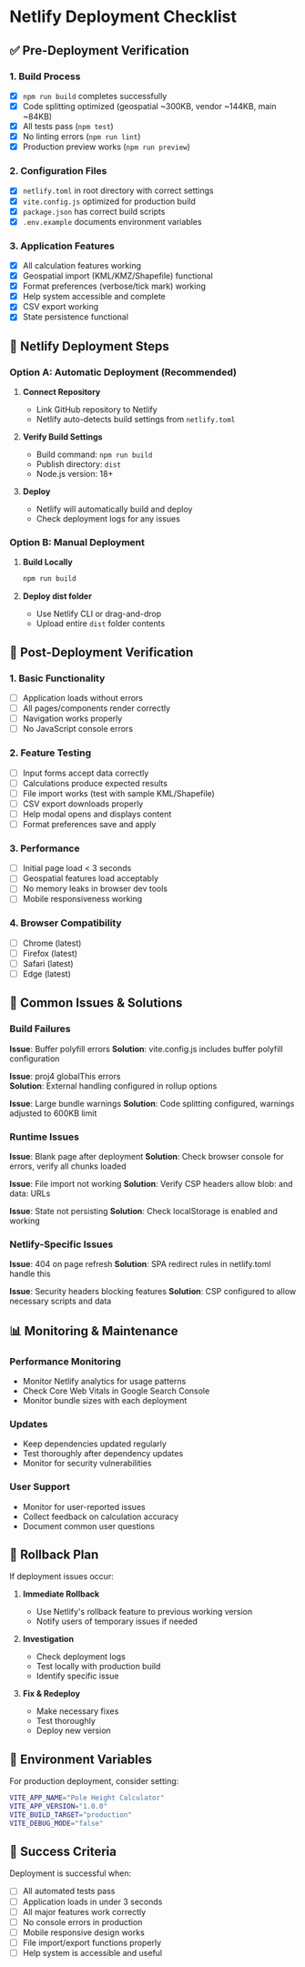 # Netlify Deployment Checklist

## ✅ Pre-Deployment Verification

### 1. Build Process
- [x] `npm run build` completes successfully
- [x] Code splitting optimized (geospatial ~300KB, vendor ~144KB, main ~84KB)
- [x] All tests pass (`npm test`)
- [x] No linting errors (`npm run lint`)
- [x] Production preview works (`npm run preview`)

### 2. Configuration Files
- [x] `netlify.toml` in root directory with correct settings
- [x] `vite.config.js` optimized for production build
- [x] `package.json` has correct build scripts
- [x] `.env.example` documents environment variables

### 3. Application Features
- [x] All calculation features working
- [x] Geospatial import (KML/KMZ/Shapefile) functional
- [x] Format preferences (verbose/tick mark) working
- [x] Help system accessible and complete
- [x] CSV export working
- [x] State persistence functional

## 🚀 Netlify Deployment Steps

### Option A: Automatic Deployment (Recommended)

1. **Connect Repository**
   - Link GitHub repository to Netlify
   - Netlify auto-detects build settings from `netlify.toml`

2. **Verify Build Settings**
   - Build command: `npm run build`
   - Publish directory: `dist`
   - Node.js version: 18+

3. **Deploy**
   - Netlify will automatically build and deploy
   - Check deployment logs for any issues

### Option B: Manual Deployment

1. **Build Locally**
   ```bash
   npm run build
   ```

2. **Deploy dist folder**
   - Use Netlify CLI or drag-and-drop
   - Upload entire `dist` folder contents

## 🔧 Post-Deployment Verification

### 1. Basic Functionality
- [ ] Application loads without errors
- [ ] All pages/components render correctly
- [ ] Navigation works properly
- [ ] No JavaScript console errors

### 2. Feature Testing
- [ ] Input forms accept data correctly
- [ ] Calculations produce expected results
- [ ] File import works (test with sample KML/Shapefile)
- [ ] CSV export downloads properly
- [ ] Help modal opens and displays content
- [ ] Format preferences save and apply

### 3. Performance
- [ ] Initial page load < 3 seconds
- [ ] Geospatial features load acceptably
- [ ] No memory leaks in browser dev tools
- [ ] Mobile responsiveness working

### 4. Browser Compatibility
- [ ] Chrome (latest)
- [ ] Firefox (latest)
- [ ] Safari (latest)
- [ ] Edge (latest)

## 🐛 Common Issues & Solutions

### Build Failures

**Issue**: Buffer polyfill errors
**Solution**: vite.config.js includes buffer polyfill configuration

**Issue**: proj4 globalThis errors  
**Solution**: External handling configured in rollup options

**Issue**: Large bundle warnings
**Solution**: Code splitting configured, warnings adjusted to 600KB limit

### Runtime Issues

**Issue**: Blank page after deployment
**Solution**: Check browser console for errors, verify all chunks loaded

**Issue**: File import not working
**Solution**: Verify CSP headers allow blob: and data: URLs

**Issue**: State not persisting
**Solution**: Check localStorage is enabled and working

### Netlify-Specific Issues

**Issue**: 404 on page refresh
**Solution**: SPA redirect rules in netlify.toml handle this

**Issue**: Security headers blocking features
**Solution**: CSP configured to allow necessary scripts and data

## 📊 Monitoring & Maintenance

### Performance Monitoring
- Monitor Netlify analytics for usage patterns
- Check Core Web Vitals in Google Search Console
- Monitor bundle sizes with each deployment

### Updates
- Keep dependencies updated regularly
- Test thoroughly after dependency updates
- Monitor for security vulnerabilities

### User Support
- Monitor for user-reported issues
- Collect feedback on calculation accuracy
- Document common user questions

## 🔄 Rollback Plan

If deployment issues occur:

1. **Immediate Rollback**
   - Use Netlify's rollback feature to previous working version
   - Notify users of temporary issues if needed

2. **Investigation**
   - Check deployment logs
   - Test locally with production build
   - Identify specific issue

3. **Fix & Redeploy**
   - Make necessary fixes
   - Test thoroughly
   - Deploy new version

## 📝 Environment Variables

For production deployment, consider setting:

```bash
VITE_APP_NAME="Pole Height Calculator"
VITE_APP_VERSION="1.0.0"
VITE_BUILD_TARGET="production"
VITE_DEBUG_MODE="false"
```

## 🎯 Success Criteria

Deployment is successful when:
- [ ] All automated tests pass
- [ ] Application loads in under 3 seconds
- [ ] All major features work correctly
- [ ] No console errors in production
- [ ] Mobile responsive design works
- [ ] File import/export functions properly
- [ ] Help system is accessible and useful
